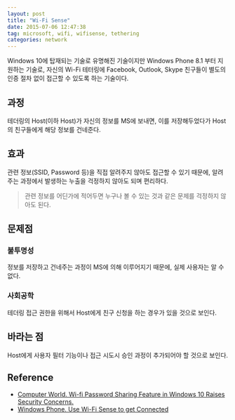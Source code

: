 ```yaml
---
layout: post
title: "Wi-Fi Sense"
date: 2015-07-06 12:47:38
tag: microsoft, wifi, wifisense, tethering
categories: network
---
```


Windows 10에 탑재되는 기술로 유명해진 기술이지만 Windows Phone 8.1 부터 지원하는 기술로, 자신의 Wi-Fi 테터링에 Facebook, Outlook, Skype 친구들이 별도의 인증 절차 없이 접근할 수 있도록 하는 기술이다.

## 과정 ##
테더링의 Host(이하 Host)가 자신의 정보를 MS에 보내면, 이를 저장해두었다가 Host의 친구들에게 해당 정보를 건네준다.

## 효과 ##
관련 정보(SSID, Password 등)을 직접 알려주지 않아도 접근할 수 있기 때문에, 알려주는 과정에서 발생하는 누출을 걱정하지 않아도 되며 편리하다.

> 관련 정보를 어딘가에 적어두면 누구나 볼 수 있는 것과 같은 문제를 걱정하지 않아도 된다.

## 문제점 ##
### 불투명성 ###
정보를 저장하고 건네주는 과정이 MS에 의해 이루어지기 때문에, 실제 사용자는 알 수 없다.

### 사회공학 ###
테더링 접근 권한을 위해서 Host에게 친구 신청을 하는 경우가 있을 것으로 보인다.

## 바라는 점 ##
Host에게 사용자 필터 기능이나 접근 시도시 승인 과정이 추가되어야 할 것으로 보인다.

## Reference ##

 - [Computer World. Wi-fi Password Sharing Feature in Windows 10 Raises Security Concerns.](www.computerworld.com/article/2943636/mobile-wireless/wifi-passwordsharing-feature-in-windows-10-raises-security-concerns.html
)
 - [Windows Phone. Use Wi-Fi Sense to get Connected](https://www.windowsphone.com/en-in/how-to/wp8/connectivity/use-wi-fi-sense-to-get-connected
)